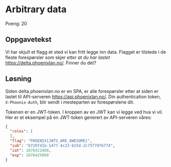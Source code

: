 # Arbitrary data

Poeng: 20

## Oppgavetekst

Vi har skjult et flagg et sted vi kan fritt legge inn data. Flagget er tilstede i de fleste forespørsler som skjer _etter at du har lastet_ https://delta.phoenixlan.no/. Finner du det?

## Løsning

Siden delta.phoenixlan.no er en SPA, er alle forespørsler etter at siden er lastet til API-serveren https://api.phoenixlan.no/. Din authentication token, `X-Phoenix-Auth`, blir sendt i mesteparten av forespørslene dit.

Tokenen er en JWT-token. I kroppen av en JWT kan vi legge ved hva vi vil. Her er et eksempel på en JWT-token generert av API-serveren våres:

```json
{
  "roles": [
  ],
  "flag": "PHOENIX{JWTS_ARE_AWESOME}",
  "sub": "b729fd1b-1477-4c23-b15d-2c75f707b774",
  "iat": 1676421468,
  "exp": 1676425068
}
```